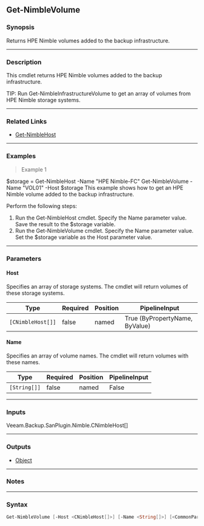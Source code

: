 Get-NimbleVolume
----------------

### Synopsis
Returns HPE Nimble volumes added to the backup infrastructure.

---

### Description

This cmdlet returns HPE Nimble volumes added to the backup infrastructure.

TIP: Run Get-NimbleInfrastructureVolume to get an array of volumes from HPE Nimble storage systems.

---

### Related Links
* [Get-NimbleHost](Get-NimbleHost)

---

### Examples
> Example 1

$storage = Get-NimbleHost -Name "HPE Nimble-FC"
Get-NimbleVolume -Name "VOL01" -Host $storage
This example shows how to get an HPE Nimble volume added to the backup infrastructure.

Perform the following steps:
1. Run the Get-NimbleHost cmdlet. Specify the Name parameter value. Save the result to the $storage variable.
2. Run the Get-NimbleVolume cmdlet. Specify the Name parameter value. Set the $storage variable as the Host parameter value.

---

### Parameters
#### **Host**
Specifies an array of storage systems.
The cmdlet will return volumes of these storage systems.

|Type             |Required|Position|PipelineInput                 |
|-----------------|--------|--------|------------------------------|
|`[CNimbleHost[]]`|false   |named   |True (ByPropertyName, ByValue)|

#### **Name**
Specifies an array of volume names.
The cmdlet will return volumes with these names.

|Type        |Required|Position|PipelineInput|
|------------|--------|--------|-------------|
|`[String[]]`|false   |named   |False        |

---

### Inputs
Veeam.Backup.SanPlugin.Nimble.CNimbleHost[]

---

### Outputs
* [Object](https://learn.microsoft.com/en-us/dotnet/api/System.Object)

---

### Notes

---

### Syntax
```PowerShell
Get-NimbleVolume [-Host <CNimbleHost[]>] [-Name <String[]>] [<CommonParameters>]
```
